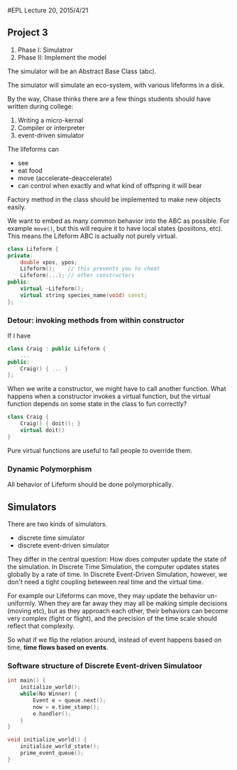 #EPL Lecture 20, 2015/4/21

## Project 3

1. Phase I: Simulatror
2. Phase II: Implement the model

The simulator will be an Abstract Base Class (abc).

The simulator will simulate an eco-system, with various lifeforms in a disk.

By the way, Chase thinks there are a few things students should have written during college:

1. Writing a micro-kernal
2. Compiler or interpreter
3. event-driven simulator

The lifeforms can

- see
- eat food
- move (accelerate-deaccelerate)
- can control when exactly and what kind of offspring it will bear

Factory method in the class should be implemented to make new objects easily.

We want to embed as many common behavior into the ABC as possible. For example `move()`, but this will require it to have local states (posiitons, etc). This means the Lifeform ABC is actually not purely virtual.

```cpp
class Lifeform {
private:
	double xpos, ypos;
    Lifeform();    // this prevents you to cheat
    Lifeform(...); // other constructors
public:
    virtual ~Lifeform();
	virtual string species_name(void) const;
};
```

### Detour: invoking methods from within constructor

If I have

```cpp
class Craig : public Lifeform {
	...
public:
	Craig() { ... }
};
```

When we write a constructor, we might have to call another function. What happens when a constructor invokes a virtual function, but the virtual function depends on some state in the class to fun correctly?

```cpp
class Craig {
	Craig() { doit(); }
    virtual doit()
}
```

Pure virtual functions are useful to fail people to override them.

### Dynamic Polymorphism

All behavior of Lifeform should be done polymorphically.

## Simulators

There are two kinds of simulators.

- discrete time simulator
- discrete event-driven simulator

They differ in the central question: How does computer update the state of the simulation. In Discrete Time Simulation, the computer updates states globally by a rate of time.  In Discrete Event-Driven Simulation, however, we don't need a tight coupling beteween real time and the virtual time.

For example our Lifeforms can move, they may update the behavior un-uniformly. When they are far away they may all be making simple decisions (moving etc), but as they approach each other, their behaviors can become very complex (fight or flight), and the precision of the time scale should reflect that complexity.

So what if we flip the relation around, instead of event happens based on time, **time flows based on events**.

###  Software structure of Discrete Event-driven Simulatoor

```cpp
int main() {
	initialize_world();
    while(No Winner) {
    	Event e = queue.next();
        now = e.time_stamp();
        e.handler();
    }
}

void initialize_world() {
	initialize_world_state();
    prime_event_queue();
}
```